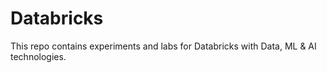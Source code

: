 # Databricks
This repo contains experiments and labs for Databricks with Data, ML &amp; AI technologies.
